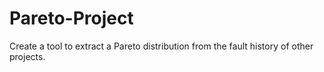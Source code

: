 # Pareto-Project
Create a tool to extract a Pareto distribution from the fault history of other projects.
